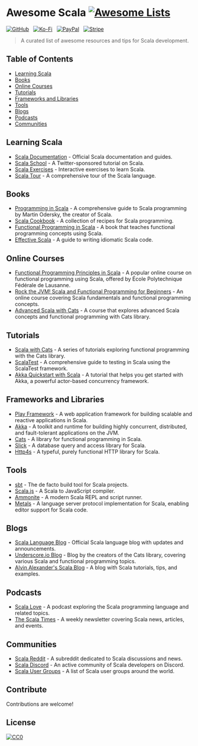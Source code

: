 # Awesome Scala [![Awesome Lists](https://srv-cdn.himpfen.io/badges/awesome-lists/awesomelists-flat.svg)](https://github.com/brandonhimpfen/awesome)

[![GitHub](https://srv-cdn.himpfen.io/badges/github/github-flat.svg)](https://github.com/sponsors/brandonhimpfen/) &nbsp; [![Ko-Fi](https://srv-cdn.himpfen.io/badges/kofi/kofi-flat.svg)](https://ko-fi.com/brandonhimpfen) &nbsp; [![PayPal](https://srv-cdn.himpfen.io/badges/paypal/paypal-flat.svg)](https://paypal.me/brandonhimpfen) &nbsp; [![Stripe](https://srv-cdn.himpfen.io/badges/stripe/stripe-flat.svg)](https://tinyurl.com/e8ymxdw3)

> A curated list of awesome resources and tips for Scala development.

## Table of Contents
- [Learning Scala](#learning-scala)
- [Books](#books)
- [Online Courses](#online-courses)
- [Tutorials](#tutorials)
- [Frameworks and Libraries](#frameworks-and-libraries)
- [Tools](#tools)
- [Blogs](#blogs)
- [Podcasts](#podcasts)
- [Communities](#communities)

## Learning Scala

- [Scala Documentation](https://docs.scala-lang.org/) - Official Scala documentation and guides.
- [Scala School](https://twitter.github.io/scala_school/) - A Twitter-sponsored tutorial on Scala.
- [Scala Exercises](https://www.scala-exercises.org/) - Interactive exercises to learn Scala.
- [Scala Tour](https://scalatutorials.com/tour/) - A comprehensive tour of the Scala language.

## Books

- [Programming in Scala](https://www.artima.com/pins1ed/) - A comprehensive guide to Scala programming by Martin Odersky, the creator of Scala.
- [Scala Cookbook](https://www.amazon.com/Scala-Cookbook-Object-Oriented-Functional-Programming/dp/1449339611) - A collection of recipes for Scala programming.
- [Functional Programming in Scala](https://www.manning.com/books/functional-programming-in-scala) - A book that teaches functional programming concepts using Scala.
- [Effective Scala](https://twitter.github.io/effectivescala/) - A guide to writing idiomatic Scala code.

## Online Courses

- [Functional Programming Principles in Scala](https://www.coursera.org/learn/progfun1) - A popular online course on functional programming using Scala, offered by École Polytechnique Fédérale de Lausanne.
- [Rock the JVM! Scala and Functional Programming for Beginners](https://rockthejvm.com/p/scala-for-beginners) - An online course covering Scala fundamentals and functional programming concepts.
- [Advanced Scala with Cats](https://underscore.io/training/courses/advanced-scala/) - A course that explores advanced Scala concepts and functional programming with Cats library.

## Tutorials

- [Scala with Cats](https://underscore.io/books/scala-with-cats/) - A series of tutorials exploring functional programming with the Cats library.
- [ScalaTest](https://www.scalatest.org/user_guide) - A comprehensive guide to testing in Scala using the ScalaTest framework.
- [Akka Quickstart with Scala](https://developer.lightbend.com/start/?group=akka&project=akka-quickstart-scala) - A tutorial that helps you get started with Akka, a powerful actor-based concurrency framework.

## Frameworks and Libraries

- [Play Framework](https://www.playframework.com/) - A web application framework for building scalable and reactive applications in Scala.
- [Akka](https://akka.io/) - A toolkit and runtime for building highly concurrent, distributed, and fault-tolerant applications on the JVM.
- [Cats](https://typelevel.org/cats/) - A library for functional programming in Scala.
- [Slick](https://scala-slick.org/) - A database query and access library for Scala.
- [Http4s](https://http4s.org/) - A typeful, purely functional HTTP library for Scala.

## Tools

- [sbt](https://www.scala-sbt.org/) - The de facto build tool for Scala projects.
- [Scala.js](https://www.scala-js.org/) - A Scala to JavaScript compiler.
- [Ammonite](https://ammonite.io/) - A modern Scala REPL and script runner.
- [Metals](https://scalameta.org/metals/) - A language server protocol implementation for Scala, enabling editor support for Scala code.

## Blogs

- [Scala Language Blog](https://www.scala-lang.org/blog/) - Official Scala language blog with updates and announcements.
- [Underscore.io Blog](https://underscore.io/blog/) - Blog by the creators of the Cats library, covering various Scala and functional programming topics.
- [Alvin Alexander's Scala Blog](https://alvinalexander.com/category/scala/) - A blog with Scala tutorials, tips, and examples.

## Podcasts

- [Scala Love](https://www.scalalove.com/) - A podcast exploring the Scala programming language and related topics.
- [The Scala Times](https://scalatimes.com/) - A weekly newsletter covering Scala news, articles, and events.

## Communities

- [Scala Reddit](https://www.reddit.com/r/scala/) - A subreddit dedicated to Scala discussions and news.
- [Scala Discord](https://discord.gg/scala) - An active community of Scala developers on Discord.
- [Scala User Groups](https://www.scala-lang.org/community/user-groups.html) - A list of Scala user groups around the world.

## Contribute

Contributions are welcome!

## License

[![CC0](https://mirrors.creativecommons.org/presskit/buttons/88x31/svg/by-sa.svg)](http://creativecommons.org/licenses/by-sa/4.0/)
